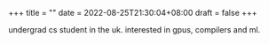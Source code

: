 +++
title =  ""
date = 2022-08-25T21:30:04+08:00
draft = false
+++

undergrad cs student in the uk. interested in gpus, compilers and ml.
